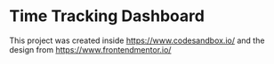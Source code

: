 # Time Tracking Dashboard

This project was created inside https://www.codesandbox.io/ and the design from https://www.frontendmentor.io/
